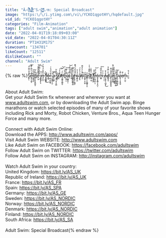 ```yaml
---
title: "Â̷̮̅̃d̶͖͊̔̔̃̈́̊̈́͗̕u̷̧͕̱̹͍̫̖̼̫̒̕͜l̴̦̽̾̃̌̋͋ṱ̵̩̦͎͐͝ S̷̩̝̜̓w̶̨̛͚͕͈̣̺̦̭̝̍̓̄̒̒́͘͜͠ȉ̷m: Special Broadcast"
image: "https:\/\/i.ytimg.com\/vi\/YCKO1qgotHY\/hqdefault.jpg"
vid_id: "YCKO1qgotHY"
categories: "Film-Animation"
tags: ["adult swim","animation","adult animation"]
date: "2022-04-01T19:18:09+03:00"
vid_date: "2022-04-01T04:30:11Z"
duration: "PT1H31M17S"
viewcount: "134701"
likeCount: "12511"
dislikeCount: ""
channel: "Adult Swim"
---
```

{% raw %}S̷͚͕͊̆̄͐̿̇̋͘͠͝ͅe̴̺̘̮͕̺̗͋́̈̀̿̀́̀́̚t̷͕̪͍̰̽͐̑̈͠ͅt̸̡͉͈͓͓͍̪̭̞͐̅̑́l̴͍̅ȇ̷̙͕̥̈̃̆͂͒̆͋́͝ ̷̮̪͍̘͓̩̘̏̄̀̽̄̀́͆̂͠i̷̢̞̣̥͑͆ṅ̶̡̗̭͓͋̎̌̈́́͂̀̉ ̵̛͉͉̻̙͛͆͐͘̕ͅf̴̢̘̰͈̰̊͜ǭ̶̳̹́ŗ̴͍̗̼̯͚͉̀̃͗͂̈́̓͑ ̴̡͖̭̬͓̠̼̦̊̆͝ȧ̶̢̗̺̲̙̓͝ ̷̧̙͓̩̱̣̭̹̻̌͋̇̀͂ŝ̸̟͇͕͝p̸̛̯̔̽̓̓̕͠͝͝ë̶̛̹̬͇̯̜̳̱̫̣͛̈́c̵̼͂̆̈́̎͝į̶̧̟̫̄̉̓̍̒̚͠a̴̗͖̲͈̭̦̹̓̉l̴̞̿̎́̏̂͂́͘͝ ̴̝͐̽̍̅̿͜͝b̸̲̺̠̻͖̳̟͚̾̐̅͗͋r̵̡̨͍̞̣͈̻̮͗̂̎̊̏̉̈́̂͊ǫ̴͇̖͖̈́̉̔͛a̸͙̞͈̋͗̉̀̑̈́͘d̴͉̝́͂͐̓̀͒͂̎̚ç̷̛̺̟͙̹̰̥̃̈́ä̷͇̟͎̮̦͚̳̞̠͈͆s̷̛̛̞̖̅̉̿͌̍͗̊͐t̸̺͍̣̲̹͑́́̌̎͗ ̸̤̱̣̩̹̼̓̎f̴̛̘̮̗̥͈̆̔̑̃͘r̵̨̤͈̥̱̙̣̍́̽̍̒̇͝ͅó̵̰̘̥͓͇̠̖̟̼͔m̶͚̰̓͋͋̅̅́͠ ̶̨̣̜̉̍̇̑ͅẲ̵͈͙̮̟̣̘̺͈͙̊̆͜d̸̪̲͓̼̦͋̀̿̓̊ṷ̴̢͕̼̮̺͓͍͈͈̂̑̐̃͛͂̑l̷̨̛͓̺̫͚̓͆̿̌̽̈́͊t̶̢̠̟̼̭̳̞̃̀̈́̋̓͐ ̴̡͇͙͍͍͖͕̮̳̎̅̃̾͠S̷̨̰̦͕̳̫̺͉̥͗͐̾ẁ̵̢̢̹̗̥͍̼̘̈͊̍i̶̠̇͊m̵̦̟̤͖̣͂͗.̴̼̦͛̒́̑<br /><br /><br />About Adult Swim:<br />Get your Adult Swim fix whenever and wherever you want at www.adultswim.com, or by downloading the Adult Swim app. Binge marathons or watch selected episodes of many of your favorite shows including Rick and Morty, Robot Chicken, Venture Bros., Aqua Teen Hunger Force and many more. <br /><br />Connect with Adult Swim Online:<br />Download the APPS: <a rel="nofollow" target="blank" href="http://www.adultswim.com/apps/">http://www.adultswim.com/apps/</a><br />Visit Adult Swim WEBSITE: <a rel="nofollow" target="blank" href="http://www.adultswim.com">http://www.adultswim.com</a> <br />Like Adult Swim on FACEBOOK: <a rel="nofollow" target="blank" href="https://facebook.com/adultswim">https://facebook.com/adultswim</a><br />Follow Adult Swim on TWITTER: <a rel="nofollow" target="blank" href="https://twitter.com/adultswim">https://twitter.com/adultswim</a><br />Follow Adult Swim on INSTAGRAM: <a rel="nofollow" target="blank" href="http://instagram.com/adultswim">http://instagram.com/adultswim</a><br /><br />Watch Adult Swim in your country:<br />United Kingdom: <a rel="nofollow" target="blank" href="https://bit.ly/AS_UK">https://bit.ly/AS_UK</a><br />Republic of Ireland: <a rel="nofollow" target="blank" href="https://bit.ly/AS_UK">https://bit.ly/AS_UK</a><br />France: <a rel="nofollow" target="blank" href="https://bit.ly/AS_FR">https://bit.ly/AS_FR</a><br />Spain: <a rel="nofollow" target="blank" href="https://bit.ly/AS_SPA">https://bit.ly/AS_SPA</a><br />Germany: <a rel="nofollow" target="blank" href="https://bit.ly/AS_GE">https://bit.ly/AS_GE</a><br />Sweden: <a rel="nofollow" target="blank" href="https://bit.ly/AS_NORDIC">https://bit.ly/AS_NORDIC</a><br />Norway: <a rel="nofollow" target="blank" href="https://bit.ly/AS_NORDIC">https://bit.ly/AS_NORDIC</a><br />Denmark: <a rel="nofollow" target="blank" href="https://bit.ly/AS_NORDIC">https://bit.ly/AS_NORDIC</a><br />Finland: <a rel="nofollow" target="blank" href="https://bit.ly/AS_NORDIC">https://bit.ly/AS_NORDIC</a><br />South Africa: <a rel="nofollow" target="blank" href="https://bit.ly/AS_SA">https://bit.ly/AS_SA</a><br /><br />Adult Swim: Special Broadcast{% endraw %}

